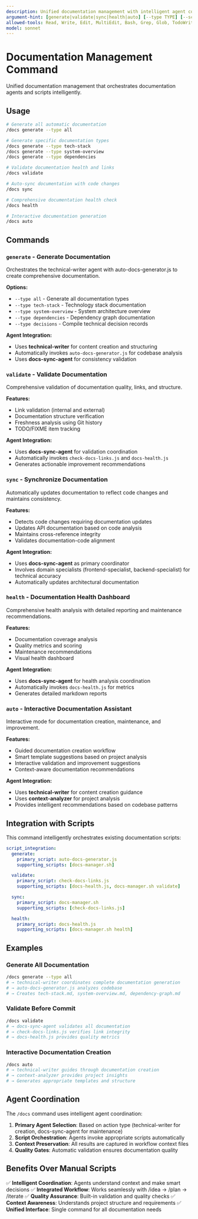 ```yaml
---
description: Unified documentation management with intelligent agent coordination
argument-hint: [generate|validate|sync|health|auto] [--type TYPE] [--scope SCOPE]
allowed-tools: Read, Write, Edit, MultiEdit, Bash, Grep, Glob, TodoWrite, Task
model: sonnet
---
```


# Documentation Management Command

Unified documentation management that orchestrates documentation agents and scripts intelligently.

## Usage

```bash
# Generate all automatic documentation
/docs generate --type all

# Generate specific documentation types
/docs generate --type tech-stack
/docs generate --type system-overview
/docs generate --type dependencies

# Validate documentation health and links
/docs validate

# Auto-sync documentation with code changes
/docs sync

# Comprehensive documentation health check
/docs health

# Interactive documentation generation
/docs auto
```

## Commands

### `generate` - Generate Documentation

Orchestrates the technical-writer agent with auto-docs-generator.js to create comprehensive documentation.

**Options:**
- `--type all` - Generate all documentation types
- `--type tech-stack` - Technology stack documentation
- `--type system-overview` - System architecture overview
- `--type dependencies` - Dependency graph documentation
- `--type decisions` - Compile technical decision records

**Agent Integration:**
- Uses **technical-writer** for content creation and structuring
- Automatically invokes `auto-docs-generator.js` for codebase analysis
- Uses **docs-sync-agent** for consistency validation

### `validate` - Validate Documentation

Comprehensive validation of documentation quality, links, and structure.

**Features:**
- Link validation (internal and external)
- Documentation structure verification
- Freshness analysis using Git history
- TODO/FIXME item tracking

**Agent Integration:**
- Uses **docs-sync-agent** for validation coordination
- Automatically invokes `check-docs-links.js` and `docs-health.js`
- Generates actionable improvement recommendations

### `sync` - Synchronize Documentation

Automatically updates documentation to reflect code changes and maintains consistency.

**Features:**
- Detects code changes requiring documentation updates
- Updates API documentation based on code analysis
- Maintains cross-reference integrity
- Validates documentation-code alignment

**Agent Integration:**
- Uses **docs-sync-agent** as primary coordinator
- Involves domain specialists (frontend-specialist, backend-specialist) for technical accuracy
- Automatically updates architectural documentation

### `health` - Documentation Health Dashboard

Comprehensive health analysis with detailed reporting and maintenance recommendations.

**Features:**
- Documentation coverage analysis
- Quality metrics and scoring
- Maintenance recommendations
- Visual health dashboard

**Agent Integration:**
- Uses **docs-sync-agent** for health analysis coordination
- Automatically invokes `docs-health.js` for metrics
- Generates detailed markdown reports

### `auto` - Interactive Documentation Assistant

Interactive mode for documentation creation, maintenance, and improvement.

**Features:**
- Guided documentation creation workflow
- Smart template suggestions based on project analysis
- Interactive validation and improvement suggestions
- Context-aware documentation recommendations

**Agent Integration:**
- Uses **technical-writer** for content creation guidance
- Uses **context-analyzer** for project analysis
- Provides intelligent recommendations based on codebase patterns

## Integration with Scripts

This command intelligently orchestrates existing documentation scripts:

```yaml
script_integration:
  generate:
    primary_script: auto-docs-generator.js
    supporting_scripts: [docs-manager.sh]

  validate:
    primary_script: check-docs-links.js
    supporting_scripts: [docs-health.js, docs-manager.sh validate]

  sync:
    primary_script: docs-manager.sh
    supporting_scripts: [check-docs-links.js]

  health:
    primary_script: docs-health.js
    supporting_scripts: [docs-manager.sh health]
```

## Examples

### Generate All Documentation
```bash
/docs generate --type all
# → technical-writer coordinates complete documentation generation
# → auto-docs-generator.js analyzes codebase
# → Creates tech-stack.md, system-overview.md, dependency-graph.md
```

### Validate Before Commit
```bash
/docs validate
# → docs-sync-agent validates all documentation
# → check-docs-links.js verifies link integrity
# → docs-health.js provides quality metrics
```

### Interactive Documentation Creation
```bash
/docs auto
# → technical-writer guides through documentation creation
# → context-analyzer provides project insights
# → Generates appropriate templates and structure
```

## Agent Coordination

The `/docs` command uses intelligent agent coordination:

1. **Primary Agent Selection**: Based on action type (technical-writer for creation, docs-sync-agent for maintenance)
2. **Script Orchestration**: Agents invoke appropriate scripts automatically
3. **Context Preservation**: All results are captured in workflow context files
4. **Quality Gates**: Automatic validation ensures documentation quality

## Benefits Over Manual Scripts

✅ **Intelligent Coordination**: Agents understand context and make smart decisions
✅ **Integrated Workflow**: Works seamlessly with /idea → /plan → /iterate
✅ **Quality Assurance**: Built-in validation and quality checks
✅ **Context Awareness**: Understands project structure and requirements
✅ **Unified Interface**: Single command for all documentation needs